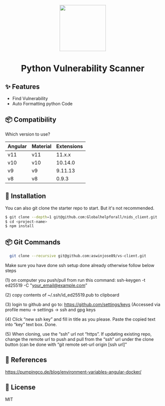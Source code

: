<p align="center">
  <a href="https://github.com/aswinjose89">
    <img width="150" src="https://user-images.strikinglycdn.com/res/hrscywv4p/image/upload/244879/459522_878566.png">
  </a>
</p>

<h1 align="center">
Python Vulnerability Scanner
</h1>


## ✨ Features

- Find Vulnerability
- Auto Formatting python Code

## 📦 Compatibility

Which version to use?

| Angular | Material | Extensions |
| ------- | -------- | ---------- |
| v11     | v11      | 11.x.x     |
| v10     | v10      | 10.14.0    |
| v9      | v9       | 9.11.13    |
| v8      | v8       | 0.9.3      |

## 🔧 Installation

You can also git clone the starter repo to start. But it's not recommended.

```bash
$ git clone --depth=1 git@github.com:Globalhelpforall/nids_client.git
$ cd <project-name>
$ npm install
```


## 📦 Git Commands
```sh
  git clone --recursive git@github.com:aswinjose89/vs-client.git
```
Make sure you have done ssh setup done already otherwise follow below steps

(1) on computer you push/pull from run this command:
ssh-keygen -t ed25519 -C "your_email@example.com”

(2) copy contents of ~/.ssh/id_ed25519.pub to clipboard

(3) login to github and go to: 
https://github.com/settings/keys
(Accessed via profile menu -> settings -> ssh and gpg keys

(4) Click “new ssh key” and fill in title as you please. Paste the copied text into “key” text box. Done.

(5) When cloning, use the “ssh” url not “https”. If updating existing repo, change the remote url to push and pull from the “ssh” url under the clone button (can be done with “git remote set-url origin [ssh url]”

## 📖 References
https://pumpingco.de/blog/environment-variables-angular-docker/


## 📃 License

MIT
